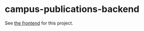 # campus-publications-backend

See [the frontend](https://github.com/uchicago-library/campus-publications) for this project. 
